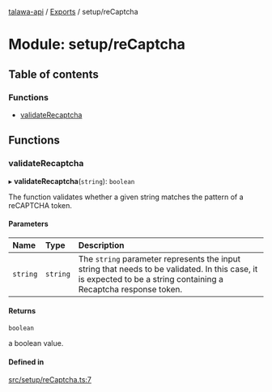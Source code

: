 [talawa-api](../README.md) / [Exports](../modules.md) / setup/reCaptcha

# Module: setup/reCaptcha

## Table of contents

### Functions

- [validateRecaptcha](setup_reCaptcha.md#validaterecaptcha)

## Functions

### validateRecaptcha

▸ **validateRecaptcha**(`string`): `boolean`

The function validates whether a given string matches the pattern of a reCAPTCHA token.

#### Parameters

| Name | Type | Description |
| :------ | :------ | :------ |
| `string` | `string` | The `string` parameter represents the input string that needs to be validated. In this case, it is expected to be a string containing a Recaptcha response token. |

#### Returns

`boolean`

a boolean value.

#### Defined in

[src/setup/reCaptcha.ts:7](https://github.com/PalisadoesFoundation/talawa-api/blob/53234da/src/setup/reCaptcha.ts#L7)
